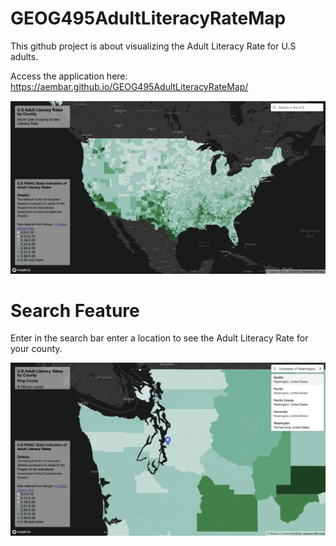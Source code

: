 # GEOG495AdultLiteracyRateMap
This github project is about visualizing the Adult Literacy Rate for U.S adults. 

Access the application here: https://aembar.github.io/GEOG495AdultLiteracyRateMap/

![](https://github.com/aembar/GEOG495AdultLiteracyRateMap/blob/main/imgs/Screen%20Shot%202021-12-09%20at%205.59.48%20PM.png)


# Search Feature 

Enter in the search bar enter a location to see the Adult Literacy Rate for your county. 

![](https://github.com/aembar/GEOG495AdultLiteracyRateMap/blob/main/imgs/Screen%20Shot%202021-12-09%20at%207.11.37%20PM.png)
